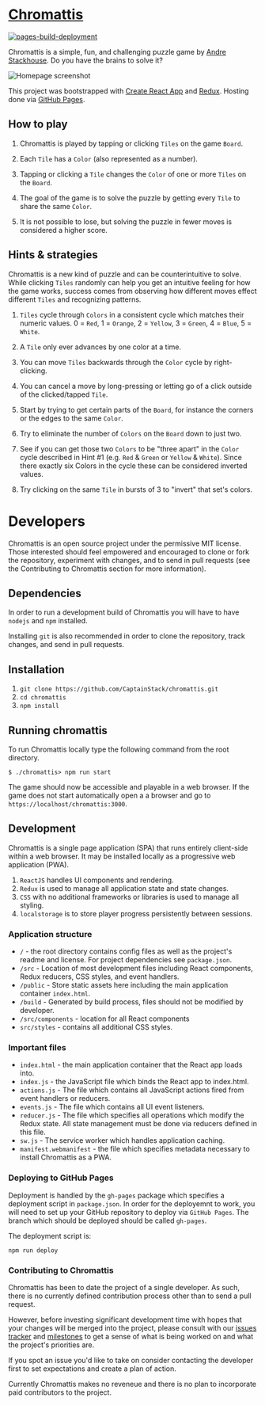 # [Chromattis](https://captainstack.github.io/chromattis/)

[![pages-build-deployment](https://github.com/CaptainStack/chromattis/actions/workflows/pages/pages-build-deployment/badge.svg)](https://github.com/CaptainStack/chromattis/actions/workflows/pages/pages-build-deployment)

Chromattis is a simple, fun, and challenging puzzle game by [Andre Stackhouse](https://captainstack.github.io/public-stackhouse/portfolio/). Do you have the brains to solve it?

![Homepage screenshot](https://captainstack.github.io/chromattis/chromattis-social-preview.png "Chromattis homepage screenshot")

This project was bootstrapped with [Create React App](https://github.com/facebookincubator/create-react-app) and [Redux](https://github.com/reduxjs/redux). Hosting done via [GitHub Pages](https://captainstack.github.io/chromattis/).

## How to play
1. Chromattis is played by tapping or clicking `Tiles` on the game `Board`.

2. Each `Tile` has a `Color` (also represented as a number).

3. Tapping or clicking a `Tile` changes the `Color` of one or more `Tiles` on the `Board`.

4. The goal of the game is to solve the puzzle by getting every `Tile` to share the same `Color`.

5. It is not possible to lose, but solving the puzzle in fewer moves is considered a higher score.

## Hints & strategies

Chromattis is a new kind of puzzle and can be counterintuitive to solve. While clicking `Tiles` randomly can help you get an intuitive feeling for how the game works, success comes from observing how different moves effect different `Tiles` and recognizing patterns.

1. `Tiles` cycle through `Colors` in a consistent cycle which matches their numeric values. 0 = `Red`, 1 = `Orange`, 2 = `Yellow`, 3 = `Green`, 4 = `Blue`, 5 = `White`. 

2. A `Tile` only ever advances by one color at a time.

3. You can move `Tiles` backwards through the `Color` cycle by right-clicking.

4. You can cancel a move by long-pressing or letting go of a click outside of the clicked/tapped `Tile`.

5. Start by trying to get certain parts of the `Board`, for instance the corners or the edges to the same `Color`.

6. Try to eliminate the number of `Colors` on the `Board` down to just two.

7. See if you can get those two `Colors` to be "three apart" in the `Color` cycle described in Hint #1 (e.g. `Red` & `Green` or `Yellow` & `White`). Since there exactly six Colors in the cycle these can be considered inverted values.

8. Try clicking on the same `Tile` in bursts of 3 to "invert" that set's colors.

# Developers
Chromattis is an open source project under the permissive MIT license. Those interested should feel empowered and encouraged to clone or fork the repository, experiment with changes, and to send in pull requests (see the Contributing to Chromattis section for more information).

## Dependencies
In order to run a development build of Chromattis you will have to have `nodejs` and `npm` installed.

Installing `git` is also recommended in order to clone the repository, track changes, and send in pull requests.

## Installation

1. `git clone https://github.com/CaptainStack/chromattis.git`
2. `cd chromattis`
3. `npm install`

## Running chromattis
To run Chromattis locally type the following command from the root directory.

`$ ./chromattis> npm run start`

The game should now be accessible and playable in a web browser. If the game does not start automatically open a a browser and go to `https://localhost/chromattis:3000`.

## Development
Chromattis is a single page application (SPA) that runs entirely client-side within a web browser. It may be installed locally as a progressive web application (PWA).

1. `ReactJS` handles UI components and rendering.
2. `Redux` is used to manage all application state and state changes.
3. `CSS` with no additional frameworks or libraries is used to manage all styling.
4. `localstorage` is to store player progress persistently between sessions.

### Application structure

* `/` - the root directory contains config files as well as the project's readme and license. For project dependencies see `package.json`.
* `/src` - Location of most development files including React components, Redux reducers, CSS styles, and event handlers.
* `/public` - Store static assets here including the main application container `index.html`.
* `/build` - Generated by build process, files should not be modified by developer.
* `/src/components` - location for all React components
* `src/styles` - contains all additional CSS styles.

### Important files
* `index.html` - the main application container that the React app loads into.
* `index.js` - the JavaScript file which binds the React app to index.html.
* `actions.js` - The file which contains all JavaScript actions fired from event handlers or reducers.
* `events.js` - The file which contains all UI event listeners.
* `reducer.js` - The file which specifies all operations which modify the Redux state. All state management must be done via reducers defined in this file.
* `sw.js` - The service worker which handles application caching.
* `manifest.webmanifest` - the file which specifies metadata necessary to install Chromattis as a PWA.

### Deploying to GitHub Pages

Deployment is handled by the `gh-pages` package which specifies a deployment script in `package.json`. In order for the deployemnt to work, you will need to set up your GitHub repository to deploy via `GitHub Pages`. The branch which should be deployed should be called `gh-pages`.

The deployment script is:

`npm run deploy`

### Contributing to Chromattis

Chromattis has been to date the project of a single developer. As such, there is no currently defined contribution process other than to send a pull request.

However, before investing significant development time with hopes that your changes will be merged into the project, please consult with our [issues tracker](https://github.com/CaptainStack/chromattis/issues) and [milestones](https://github.com/CaptainStack/chromattis/milestones) to get a sense of what is being worked on and what the project's priorities are.

If you spot an issue you'd like to take on consider contacting the developer first to set expectations and create a plan of action.

Currently Chromattis makes no reveneue and there is no plan to incorporate paid contributors to the project.